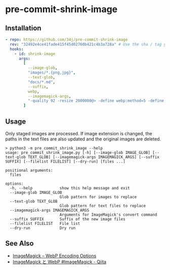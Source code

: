 # pre-commit-shrink-image

## Installation

```yaml
- repo: https://github.com/34j/pre-commit-shrink-image
  rev: "32492e4ce41fade415f45d02760b421c4b3a728a" # Use the sha / tag you want to point at
  hooks:
    - id: shrink-image
      args:
        [
          --image-glob,
          "images/*.{png,jpg}",
          --text-glob,
          "docs/*.md",
          --suffix,
          webp,
          --imagemagick-args,
          "-quality 92 -resize 2000000@> -define webp:method=5 -define webp:use-sharp-yuv=1 -define webp:thread-level=1",
        ]
```

## Usage

Only staged images are processed.
If image extension is changed, the paths in the text files are also updated and the original images are deleted.

```shell
> python3 -m pre_commit_shrink_image --help
usage: pre_commit_shrink_image.py [-h] [--image-glob IMAGE_GLOB] [--text-glob TEXT_GLOB] [--imagemagick-args IMAGEMAGICK_ARGS] [--suffix SUFFIX] [--filelist FILELIST] [--dry-run] [files ...]

positional arguments:
  files

options:
  -h, --help            show this help message and exit
  --image-glob IMAGE_GLOB
                        Glob pattern for images to replace
  --text-glob TEXT_GLOB
                        Glob pattern for text files to replace
  --imagemagick-args IMAGEMAGICK_ARGS
                        Arguments for ImageMagick's convert command
  --suffix SUFFIX       Suffix of the new image files
  --filelist FILELIST   File list
  --dry-run             Dry run
```

## See Also

- [ImageMagick – WebP Encoding Options](https://imagemagick.org/script/webp.php)
- [ImageMagick と WebP #ImageMagick - Qiita](https://qiita.com/yoya/items/0848a6b0b39db4cd57c2)
